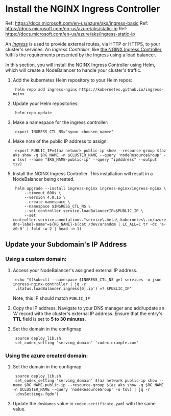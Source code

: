 # Install the NGINX Ingress Controller

Ref: https://docs.microsoft.com/en-us/azure/aks/ingress-basic
Ref: https://docs.microsoft.com/en-us/azure/aks/static-ip
Ref: https://docs.microsoft.com/en-us/azure/aks/ingress-static-ip

An [*Ingress*](https://kubernetes.io/docs/concepts/services-networking/ingress/) is used to provide external routes, via HTTP or HTTPS, to your cluster's services. An *Ingress Controller*, like [the NGINX Ingress Controller](https://kubernetes.github.io/ingress-nginx/deploy/#using-helm), fulfills the requirements presented by the Ingress using a load balancer.

In this section, you will install the NGINX Ingress Controller using Helm, which will create a NodeBalancer to handle your cluster's traffic.

1. Add the kubernetes Helm repository to your Helm repos:

        helm repo add ingress-nginx https://kubernetes.github.io/ingress-nginx

1. Update your Helm repositories:

        helm repo update

1. Make a namespace for the ingress controller:

        export INGRESS_CTL_NS="<your-choosen-name>"

1. Make note of the public IP address to assign:

        export PUBLIC_IP=$(az network public-ip show --resource-group $(az aks show -g $RG_NAME -n $CLUSTER_NAME --query 'nodeResourceGroup' -o tsv) --name "$RG_NAME-public-ip" --query "ipAddress" --output tsv)

1. Install the NGINX Ingress Controller. This installation will result in a NodeBalancer being created.

        helm upgrade --install ingress-nginx ingress-nginx/ingress-nginx \
            --timeout 600s \
            --version 4.0.15 \
            --create-namespace \
            --namespace $INGRESS_CTL_NS \
            --set controller.service.loadBalancerIP=$PUBLIC_IP \
            --set controller.service.annotations."service\.beta\.kubernetes\.io/azure-dns-label-name"=${RG_NAME}-$(cat /dev/urandom | LC_ALL=C tr -dc 'a-z0-9' | fold -w 2 | head -n 1)

<!-- uninstall: `helm uninstall --namespace $INGRESS_CTL_NS ingress-nginx` -->

## Update your Subdomain's IP Address

### Using a custom domain:

1. Access your NodeBalancer's assigned external IP address.

        echo "$(kubectl --namespace $INGRESS_CTL_NS get services -o json ingress-nginx-controller | jq -r '.status.loadBalancer.ingress[0].ip') =? $PUBLIC_IP"

   Note, this IP should match `PUBLIC_IP`

1. Copy the IP address. Navigate to your DNS manager and add/update an 'A' record with the cluster's external IP address. Ensure that the entry's **TTL** field is set to **5 to 30 minutes**.

1. Set the domain in the configmap

        source deploy_lib.sh
        set_codex_setting 'serving_domain' 'codex.example.com'

### Using the azure created domain:

1. Set the domain in the configmap

        source deploy_lib.sh
        set_codex_setting 'serving_domain' $(az network public-ip show --name $RG_NAME-public-ip --resource-group $(az aks show -g $RG_NAME -n $CLUSTER_NAME --query 'nodeResourceGroup' -o tsv) | jq -r '.dnsSettings.fqdn')

1. Update the `dnsNames` value in `codex-certificate.yaml` with the same value.
